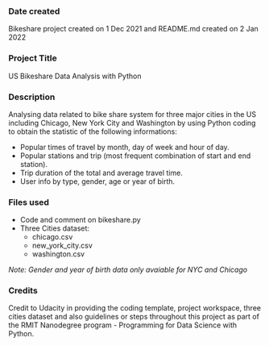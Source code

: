 ### Date created
Bikeshare project created on 1 Dec 2021 and README.md created on 2 Jan 2022

### Project Title
US Bikeshare Data Analysis with Python 

### Description
Analysing data related to bike share system for three major cities in the US including Chicago, New York City and Washington by using Python coding
to obtain the statistic of the following informations: 

* Popular times of travel by month, day of week and hour of day. 
* Popular stations and trip (most frequent combination of start and end station). 
* Trip duration of the total and average travel time. 
* User info by type, gender, age or year of birth. 

### Files used
* Code and comment on bikeshare.py 
* Three Cities dataset:
     * chicago.csv
     * new_york_city.csv
     * washington.csv 

*Note: Gender and year of birth data only avaiable for NYC and Chicago*

### Credits
Credit to Udacity in providing the coding template, project workspace, three cities dataset and also guidelines or steps throughout this project as part of 
the RMIT Nanodegree program - Programming for Data Science with Python.  
 

